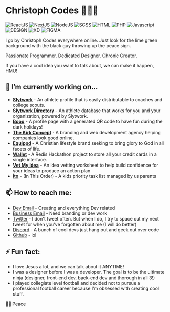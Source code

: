 # Christoph Codes 👨🏾‍💻

![ReactJS](https://img.shields.io/badge/ReactJs-%2090%25-%23E6FC35)
![NextJS](https://img.shields.io/badge/NextJs-%2080%25-%23E6FC35)
![NodeJS](https://img.shields.io/badge/NodeJs-%2085%25-%23E6FC35)
![SCSS](https://img.shields.io/badge/SCSS-%2099%25-%23E6FC35)
![HTML](https://img.shields.io/badge/HTML-%2097%25-%23E6FC35)
![PHP](https://img.shields.io/badge/PHP-%2070%25-%23E6FC35)
![Javascript](https://img.shields.io/badge/Javascript-%2073%25-%23E6FC35)
![DESIGN](https://img.shields.io/badge/DESIGN-%20100%25-%23E6FC35)
![XD](https://img.shields.io/badge/XD-%2087%25-%23E6FC35)
![FIGMA](https://img.shields.io/badge/FIGMA-%2073%25-%23E6FC35)

I go by Christoph Codes everywhere online. Just look for the lime green background with the black guy throwing up the peace sign.

Passionate Programmer. Dedicated Designer. Chronic Creator.

If you have a cool idea you want to talk about, we can make it happen, HMU!

## 🔭 I’m currently working on...
- [**Slytwork**](https://slytwork.com) - An athlete profile that is easily distributable to coaches and college scouts.
- [**Slytwork Directory**](https://directory.slytwork.com) - An athlete database that works for you and your organization, powered by Slytwork.
- [**Booo**](https://booo.vercel.app/) - A profile page with a generated QR code to have fun during the dark holidays!
- [**The Kirk Concept**](https://thekirkconcept.com) - A branding and web development agency helping companies look good online.
- [**Equippd**](https://equippdlife.com) - A Christian lifestyle brand seeking to bring glory to God in all facets of life.
- [**Wallet**](https://dev.to/christoph_codes/wallet-where-your-credit-lives-redis-hackathon-submission-august-2022-46h4) - A Redis Hackathon project to store all your credit cards in a single interface.
- [**Vet My Idea**](https://christophcodes.gumroad.com/l/vetmyideas/) - An idea vetting worksheet to help build confidence for your ideas to produce an action plan
- [**ito**](https://ito2-a697c.web.app) - (In This Order) - A kids priority task list managed by us parents



## 📫 How to reach me:
- [Dev Email](tkcwebdev@gmail.com) - Creating and everything Dev related
- [Business Email](cjones@thekirkconcept.com) - Need branding or dev work
- [Twitter](https://twitter.com/christoph_codes) - I don't tweet often. But when I do, I try to space out my next tweet for when you've forgotten about me (I will do better)
- [Discord](https://discord.gg/hdYzybh4) - A bunch of cool devs just hang out and geek out over code
- [Github](/github/followers/:user?label=Follow) - lol

## ⚡ Fun fact:
- I love Jesus a lot, and we can talk about it ANYTIME!
- I was a designer before I was a developer. The goal is to be the ultimate ninja (designer, front-end dev, back-end dev and thorough in all 3!)
- I played collegiate level football and decided not to pursue a professional football career because I'm obsessed with creating cool stuff.

✌🏾 Peace
